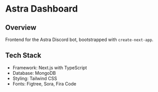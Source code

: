 # Astra Dashboard

## Overview

Frontend for the Astra Discord bot, bootstrapped with `create-next-app`.

## Tech Stack

- Framework: Next.js with TypeScript
- Database: MongoDB
- Styling: Tailwind CSS
- Fonts: Figtree, Sora, Fira Code
